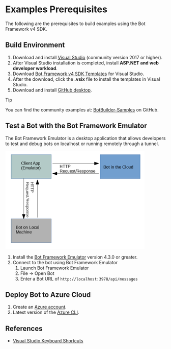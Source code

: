 # Examples Prerequisites

The following are the prerequisites to build examples using the Bot Framework v4 SDK.

## Build Environment

1. Download  and install [Visual Studio](https://visualstudio.microsoft.com/downloads/) (community version 2017 or higher).
1. After Visual Studio installation is completed, install **ASP.NET and web developer workload**.
1. Download [Bot Framework v4 SDK Templates](https://marketplace.visualstudio.com/items?itemName=BotBuilder.botbuilderv4) for Visual Studio.
1. After the download, click the **.vsix** file to install the templates in Visual Studio.
1. Download and install [GitHub desktop](https://desktop.github.com/).

> [!TIP]
> You can find the community examples at: [BotBuilder-Samples](https://github.com/Microsoft/BotBuilder-Samples/) on GitHub.

## Test a Bot with the Bot Framework Emulator 

The Bot Framework Emulator is a desktop application that allows developers to test and debug bots on localhost or running remotely through a tunnel.

![bot emulator client](../../Media/Conceptual/bot_emulator_client.PNG)


1. Install the [Bot Framework Emulator](https://github.com/Microsoft/BotFramework-Emulator/releases) version 4.3.0 or greater.
1. Connect to the bot using Bot Framework Emulator
    1. Launch Bot Framework Emulator
    1. File -> Open Bot
    1. Enter a Bot URL of `http://localhost:3978/api/messages`

## Deploy Bot to Azure Cloud

1. Create an [Azure account](https://azure.microsoft.com/en-us/account/).
1. Latest version of the [Azure CLI](https://docs.microsoft.com/cli/azure/?view=azure-cli-latest).

## References

- [Visual Studio Keyboard Shortcuts](http://visualstudioshortcuts.com/2017/)
